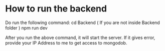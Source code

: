# How to run the backend

Do run the following command: 
 cd Backend ( If you are not inside Backend folder )
 npm run dev

After you run the above command, it will start the server.
If it gives error, provide your IP Address to me to get access to mongodob.

